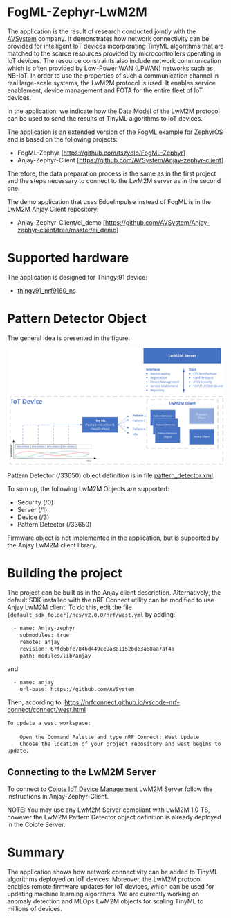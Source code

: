 # FogML-Zephyr-LwM2M
The application is the result of research conducted jointly with the [AVSystem](https://www.avsystem.com/) company. It demonstrates how network connectivity can be provided for intelligent IoT devices incorporating TinyML algorithms that are matched to the scarce resources  provided by microcontrollers operating in IoT devices. The resource constraints also include network communication which is often provided by Low-Power WAN (LPWAN) networks such as NB-IoT. In order to use the properties of such a communication channel in real large-scale systems, the LwM2M protocol is used. It enables service enablement, device management and FOTA for the entire fleet of IoT devices. 

In the application, we indicate how the Data Model of the LwM2M protocol can be used to send the results of TinyML algorithms to IoT devices. 

The application is an extended version of the FogML example for ZephyrOS and is based on the following projects:
* FogML-Zephyr [https://github.com/tszydlo/FogML-Zephyr]
* Anjay-Zephyr-Client [https://github.com/AVSystem/Anjay-zephyr-client]

Therefore, the data preparation process is the same as in the first project and the steps necessary to connect to the LwM2M server as in the second one.

The demo application that uses EdgeImpulse instead of FogML is in the LwM2M Anjay Client repository:
* Anjay-Zephyr-Client/ei_demo [https://github.com/AVSystem/Anjay-zephyr-client/tree/master/ei_demo]

# Supported hardware

The application is designed for Thingy:91 device:
 - [thingy91_nrf9160_ns](https://developer.nordicsemi.com/nRF_Connect_SDK/doc/latest/nrf/ug_thingy91.html)

# Pattern Detector Object
The general idea is presented in the figure.

![Pattern Detection object](./doc/pattern_detector_object.png)

Pattern Detector (/33650) object definition is in file [pattern_detector.xml](pattern_detector.xml).

To sum up, the following LwM2M Objects are supported:
 - Security (/0)
 - Server (/1)
 - Device (/3)
 - Pattern Detector (/33650)

Firmware object is not implemented in the application, but is supported by the Anjay LwM2M client library.

# Building the project

The project can be built as in the Anjay client description. Alternatively, the default SDK installed with the nRF Connect utility can be modified to use Anjay LwM2M client. To do this, edit the file `[default_sdk_folder]/ncs/v2.0.0/nrf/west.yml` by adding:
```
  - name: Anjay-zephyr
    submodules: true
    remote: anjay
    revision: 67fd6bfe7846d449ce9a881152bde3a88aa7af4a
    path: modules/lib/anjay
```
and
```
  - name: anjay
    url-base: https://github.com/AVSystem    
```

Then, according to:
https://nrfconnect.github.io/vscode-nrf-connect/connect/west.html

```
To update a west workspace:

    Open the Command Palette and type nRF Connect: West Update
    Choose the location of your project repository and west begins to update.
```

## Connecting to the LwM2M Server

To connect to [Coiote IoT Device
Management](https://www.avsystem.com/products/coiote-iot-device-management-platform/)
LwM2M Server follow the instructions in Anjay-Zephyr-Client.

NOTE: You may use any LwM2M Server compliant with LwM2M 1.0 TS, however the LwM2M Pattern Detector object definition is already deployed in the Coiote Server. 

# Summary
The application shows how network connectivity can be added to TinyML algorithms deployed on IoT devices. Moreover, the LwM2M protocol enables remote firmware updates for IoT devices, which can be used for updating machine learning algorithms. We are currently working on anomaly detection and MLOps LwM2M objects for scaling TinyML to millions of devices.
